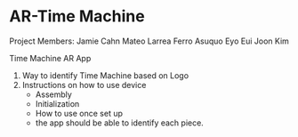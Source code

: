 # AR-Time Machine
 
 Project Members:
 Jamie Cahn
 Mateo Larrea Ferro
 Asuquo Eyo
 Eui Joon Kim
 
 Time Machine AR App
 
 1. Way to identify Time Machine based on Logo
 2. Instructions on how to use device
    - Assembly
    - Initialization
    - How to use once set up
    - the app should be able to identify each piece.

